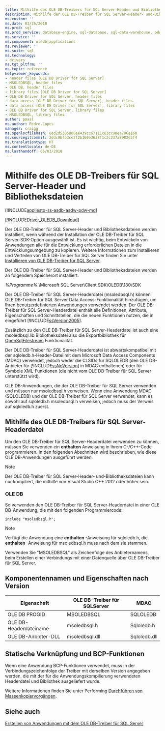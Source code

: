 ```yaml
---
title: Mithilfe des OLE DB-Treibers für SQL Server-Header und Bibliotheksdateien | Microsoft Docs
description: Mithilfe der OLE DB-Treiber für SQL Server-Header- und-Bibliotheksdateien
ms.custom: ''
ms.date: 03/26/2018
ms.prod: sql
ms.prod_service: database-engine, sql-database, sql-data-warehouse, pdw
ms.service: ''
ms.component: oledb|applications
ms.reviewer: ''
ms.suite: sql
ms.technology:
- drivers
ms.tgt_pltfrm: ''
ms.topic: reference
helpviewer_keywords:
- header files [OLE DB Driver for SQL Server]
- MSOLEDBSQL, header files
- OLE DB, header files
- library files [OLE DB Driver for SQL Server]
- OLE DB Driver for SQL Server, header files
- data access [OLE DB Driver for SQL Server], header files
- data access [OLE DB Driver for SQL Server], library files
- OLE DB Driver for SQL Server, library files
- MSOLEDBSQL, library files
author: pmasl
ms.author: Pedro.Lopes
manager: craigg
ms.openlocfilehash: 8ed2d5385806ee439cc67111c83cc08ea786e160
ms.sourcegitcommit: 2ddc0bfb3ce2f2b160e3638f1c2c237a898263f4
ms.translationtype: HT
ms.contentlocale: de-DE
ms.lasthandoff: 05/03/2018
---
```

# <a name="using-the-ole-db-driver-for-sql-server-header-and-library-files"></a>Mithilfe des OLE DB-Treibers für SQL Server-Header und Bibliotheksdateien
[!INCLUDE[appliesto-ss-asdb-asdw-pdw-md](../../../includes/appliesto-ss-asdb-asdw-pdw-md.md)]

[!INCLUDE[Driver_OLEDB_Download](../../../includes/driver_oledb_download.md)]

  Der OLE DB-Treiber für SQL Server-Header und Bibliotheksdateien werden installiert, wenn während der Installation der OLE DB-Treiber für SQL Server-SDK-Option ausgewählt ist. Es ist wichtig, beim Entwickeln von Anwendungen alle für die Entwicklung erforderlichen Dateien in die Entwicklungsumgebung zu kopieren. Weitere Informationen zum Installieren und Verteilen von OLE DB-Treiber für SQL Server finden Sie unter [Installieren von OLE DB-Treiber für SQL Server](../../oledb/applications/installing-oledb-driver-for-sql-server.md).  
  
 Der OLE DB-Treiber für SQL Server-Header und Bibliotheksdateien werden an folgendem Speicherort installiert:  
  
 *%Programme%* \Microsoft SQL Server\Client SDK\OLEDB\180\SDK  
  
 Der OLE DB-Treiber für SQL Server-Headerdatei (msoledbsql.h) können OLE DB-Treiber für SQL Server Data Access-Funktionalität hinzufügen, um Ihren benutzerdefinierten Anwendungen verwendet werden. Der OLE DB-Treiber für SQL Server-Headerdatei enthält alle Definitionen, Attribute, Eigenschaften und Schnittstellen, die die neuen Funktionen nutzen, die in eingeführt [!INCLUDE[ssVersion2005](../../../includes/ssversion2005-md.md)].  
  
 Zusätzlich zu den OLE DB-Treiber für SQL Server-Headerdatei ist auch eine msoledbsql.lib Bibliotheksdatei also die Exportbibliothek für [OpenSqlFilestream](../../../relational-databases/blob/access-filestream-data-with-opensqlfilestream.md) Funktionalität.  
  
 Der OLE DB-Treiber für SQL Server-Headerdatei ist abwärtskompatibel mit der sqloledb.h-Header-Datei mit dem Microsoft Data Access Components (MDAC) verwendet, jedoch weder die CLSIDs für SQLOLEDB (den OLE DB-Anbieter für [!INCLUDE[ssNoVersion](../../../includes/ssnoversion-md.md)] in MDAC enthaltenen) oder für Symbole XML-Funktionen (die nicht vom OLE DB-Treiber für SQL Server unterstützt wird).    
  
 OLE DB-Anwendungen, die der OLE DB-Treiber für SQL Server verwenden und müssen nur msoledbsql.h verweisen. Wenn eine Anwendung MDAC (SQLOLEDB) und der OLE DB-Treiber für SQL Server verwendet, kann es sowohl auf sqloledb.h msoledbsql.h verweisen, jedoch muss der Verweis auf sqloledb.h zuerst.  
  
## <a name="using-the-ole-db-driver-for-sql-server-header-file"></a>Mithilfe des OLE DB-Treibers für SQL Server-Headerdatei  
 Um den OLE DB-Treiber für SQL Server-Headerdatei verwenden zu können, müssen Sie verwenden ein **enthalten** Anweisung in Ihrem C-/C++-Code programmieren. In den folgenden Abschnitten wird beschrieben, wie diese OLE DB-Anwendungen ausgeführt werden.  
  
> [!NOTE]  
>  Der OLE DB-Treiber für SQL Server-Header- und-Bibliotheksdateien kann nur kompiliert, die mithilfe von Visual Studio C++ 2012 oder höher sein.  
  
### <a name="ole-db"></a>OLE DB  
 So verwenden den OLE DB-Treiber für SQL Server-Headerdatei in einer OLE DB-Anwendung, die mit den folgenden Programmiercode:  
  
```    
include "msoledbsql.h";  
```  
  
> [!NOTE]  
>  Verfügt die Anwendung eine **enthalten** -Anweisung für sqloledb.h, die **enthalten** -Anweisung für msoledbsql.h muss nach dem sie stammen.  
  
 Verwenden Sie "MSOLEDBSQL" als Zeichenfolge des Anbieternamens, beim Erstellen einer Verbindungs mit einer Datenquelle über OLE DB-Treiber für SQL Server.  

  
## <a name="component-names-and-properties-by-version"></a>Komponentennamen und Eigenschaften nach Version  

|Eigenschaft|OLE DB-Treiber für SQLServer|MDAC|  
|--------|----------------------------|----|   
|OLE DB PROGID|MSOLEDBSQL|SQLOLEDB|  
|OLE DB-Headerdateiname|msoledbsql.h|Sqloledb.h|  
|OLE DB-Anbieter-DLL|msoledbsql.dll|Sqloledb.dll| 
  
  
## <a name="static-linking-and-bcp-functions"></a>Statische Verknüpfung und BCP-Funktionen  
 Wenn eine Anwendung BCP-Funktionen verwendet, muss in der Verbindungszeichenfolge der Treiber mit derselben Version angegeben werden, die mit der für die Anwendungskompilierung verwendeten Headerdatei und Bibliothek ausgeliefert wurde.  
  
 Weitere Informationen finden Sie unter Performing [Durchführen von Massenkopiervorgängen](../../oledb/features/performing-bulk-copy-operations.md).  
  
## <a name="see-also"></a>Siehe auch  
 [Erstellen von Anwendungen mit dem OLE DB-Treiber für SQL Server](../../oledb/applications/building-applications-with-oledb-driver-for-sql-server.md)  
  
  
